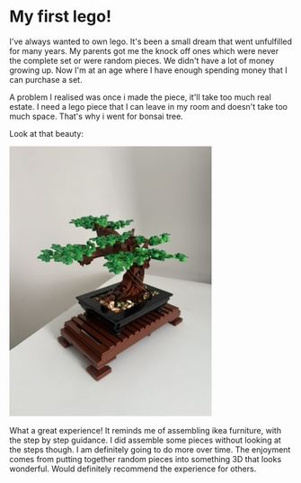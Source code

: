# My first lego!

I've always wanted to own lego. It's been a small dream that went unfulfilled for many years. My parents got me the knock off ones which were never the complete set or were random pieces. We didn't have a lot of money growing up. Now I'm at an age where I have enough spending money that I can purchase a set. 


A problem I realised was once i made the piece, it'll take too much real estate. I need a lego piece that I can leave in my room and doesn't take too much space. That's why i went for bonsai tree.

Look at that beauty:

<img src="/assets/lego.jpeg" alt="Alt text" style="max-width: 100%; height: auto;" />    

What a great experience! It reminds me of assembling ikea furniture, with the step by step guidance. I did assemble some pieces without looking at the steps though. I am definitely going to do more over time. The enjoyment comes from putting together random pieces into something 3D that looks wonderful. Would definitely recommend the experience for others.


